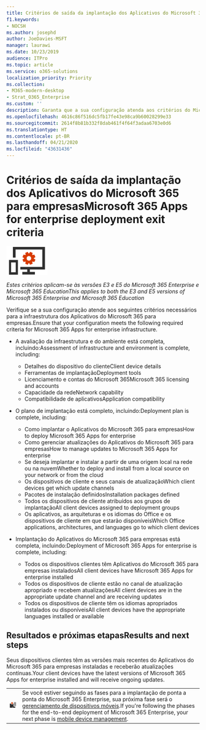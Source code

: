 ```yaml
---
title: Critérios de saída da implantação dos Aplicativos do Microsoft 365 para empresas
f1.keywords:
- NOCSH
ms.author: josephd
author: JoeDavies-MSFT
manager: laurawi
ms.date: 10/23/2019
audience: ITPro
ms.topic: article
ms.service: o365-solutions
localization_priority: Priority
ms.collection:
- M365-modern-desktop
- Strat_O365_Enterprise
ms.custom: ''
description: Garanta que a sua configuração atenda aos critérios do Microsoft 365 Enterprise para a infraestrutura do Aplicativos do Microsoft 365 para empresas.
ms.openlocfilehash: 4616c86f516dc5fb17fe43e98ca9b60028299e33
ms.sourcegitcommit: 2614f8b81b332f8dab461f4f64f3adaa6703e0d6
ms.translationtype: HT
ms.contentlocale: pt-BR
ms.lasthandoff: 04/21/2020
ms.locfileid: "43631436"
---
```

# <a name="microsoft-365-apps-for-enterprise-deployment-exit-criteria"></a><span data-ttu-id="16750-103">Critérios de saída da implantação dos Aplicativos do Microsoft 365 para empresas</span><span class="sxs-lookup"><span data-stu-id="16750-103">Microsoft 365 Apps for enterprise deployment exit criteria</span></span>

![Fase 4 - Aplicativos do Microsoft 365 para empresas](../media/deploy-foundation-infrastructure/O365proplus_icon-small.png)

<span data-ttu-id="16750-105">*Estes critérios aplicam-se às versões E3 e E5 do Microsoft 365 Enterprise e Microsoft 365 Education*</span><span class="sxs-lookup"><span data-stu-id="16750-105">*This applies to both the E3 and E5 versions of Microsoft 365 Enterprise and Microsoft 365 Education*</span></span>

<span data-ttu-id="16750-106">Verifique se a sua configuração atende aos seguintes critérios necessários para a infraestrutura dos Aplicativos do Microsoft 365 para empresas.</span><span class="sxs-lookup"><span data-stu-id="16750-106">Ensure that your configuration meets the following required criteria for Microsoft 365 Apps for enterprise infrastructure.</span></span>

- <span data-ttu-id="16750-107">A avaliação da infraestrutura e do ambiente está completa, incluindo:</span><span class="sxs-lookup"><span data-stu-id="16750-107">Assessment of infrastructure and environment is complete, including:</span></span>

    - <span data-ttu-id="16750-108">Detalhes do dispositivo do cliente</span><span class="sxs-lookup"><span data-stu-id="16750-108">Client device details</span></span>
    - <span data-ttu-id="16750-109">Ferramentas de implantação</span><span class="sxs-lookup"><span data-stu-id="16750-109">Deployment tools</span></span>
    - <span data-ttu-id="16750-110">Licenciamento e contas do Microsoft 365</span><span class="sxs-lookup"><span data-stu-id="16750-110">Microsoft 365 licensing and accounts</span></span>
    - <span data-ttu-id="16750-111">Capacidade da rede</span><span class="sxs-lookup"><span data-stu-id="16750-111">Network capability</span></span>
    - <span data-ttu-id="16750-112">Compatibilidade de aplicativos</span><span class="sxs-lookup"><span data-stu-id="16750-112">Application compatibility</span></span>

- <span data-ttu-id="16750-113">O plano de implantação está completo, incluindo:</span><span class="sxs-lookup"><span data-stu-id="16750-113">Deployment plan is complete, including:</span></span>

    - <span data-ttu-id="16750-114">Como implantar o Aplicativos do Microsoft 365 para empresas</span><span class="sxs-lookup"><span data-stu-id="16750-114">How to deploy Microsoft 365 Apps for enterprise</span></span>
    - <span data-ttu-id="16750-115">Como gerenciar atualizações do Aplicativos do Microsoft 365 para empresas</span><span class="sxs-lookup"><span data-stu-id="16750-115">How to manage updates to Microsoft 365 Apps for enterprise</span></span>
    - <span data-ttu-id="16750-116">Se deseja implantar e instalar a partir de uma origem local na rede ou na nuvem</span><span class="sxs-lookup"><span data-stu-id="16750-116">Whether to deploy and install from a local source on your network or from the cloud</span></span>
    - <span data-ttu-id="16750-117">Os dispositivos de cliente e seus canais de atualização</span><span class="sxs-lookup"><span data-stu-id="16750-117">Which client devices get which update channels</span></span>
    - <span data-ttu-id="16750-118">Pacotes de instalação definidos</span><span class="sxs-lookup"><span data-stu-id="16750-118">Installation packages defined</span></span>
    - <span data-ttu-id="16750-119">Todos os dispositivos de cliente atribuídos aos grupos de implantação</span><span class="sxs-lookup"><span data-stu-id="16750-119">All client devices assigned to deployment groups</span></span>
    - <span data-ttu-id="16750-120">Os aplicativos, as arquiteturas e os idiomas do Office e os dispositivos de cliente em que estarão disponíveis</span><span class="sxs-lookup"><span data-stu-id="16750-120">Which Office applications, architectures, and languages go to which client devices</span></span>

- <span data-ttu-id="16750-121">Implantação do Aplicativos do Microsoft 365 para empresas está completa, incluindo:</span><span class="sxs-lookup"><span data-stu-id="16750-121">Deployment of Microsoft 365 Apps for enterprise is complete, including:</span></span>

    - <span data-ttu-id="16750-122">Todos os dispositivos clientes têm Aplicativos do Microsoft 365 para empresas instalados</span><span class="sxs-lookup"><span data-stu-id="16750-122">All client devices have Microsoft 365 Apps for enterprise installed</span></span>
    - <span data-ttu-id="16750-123">Todos os dispositivos de cliente estão no canal de atualização apropriado e recebem atualizações</span><span class="sxs-lookup"><span data-stu-id="16750-123">All client devices are in the appropriate update channel and are receiving updates</span></span>
    - <span data-ttu-id="16750-124">Todos os dispositivos de cliente têm os idiomas apropriados instalados ou disponíveis</span><span class="sxs-lookup"><span data-stu-id="16750-124">All client devices have the appropriate languages installed or available</span></span>



## <a name="results-and-next-steps"></a><span data-ttu-id="16750-125">Resultados e próximas etapas</span><span class="sxs-lookup"><span data-stu-id="16750-125">Results and next steps</span></span>

<span data-ttu-id="16750-126">Seus dispositivos clientes têm as versões mais recentes do Aplicativos do Microsoft 365 para empresas instaladas e receberão atualizações contínuas.</span><span class="sxs-lookup"><span data-stu-id="16750-126">Your client devices have the latest versions of Microsoft 365 Apps for enterprise installed and will receive ongoing updates.</span></span>

|||
|:-------|:-----|
|![Fase 5: gerenciamento de dispositivo móvel](../media/deploy-foundation-infrastructure/mobiledevicemgmt_icon-small.png)| <span data-ttu-id="16750-128">Se você estiver seguindo as fases para a implantação de ponta a ponta do Microsoft 365 Enterprise, sua próxima fase será o [gerenciamento de dispositivos móveis](mobility-infrastructure.md).</span><span class="sxs-lookup"><span data-stu-id="16750-128">If you're following the phases for the end-to-end deployment of Microsoft 365 Enterprise, your next phase is [mobile device management](mobility-infrastructure.md).</span></span> |
